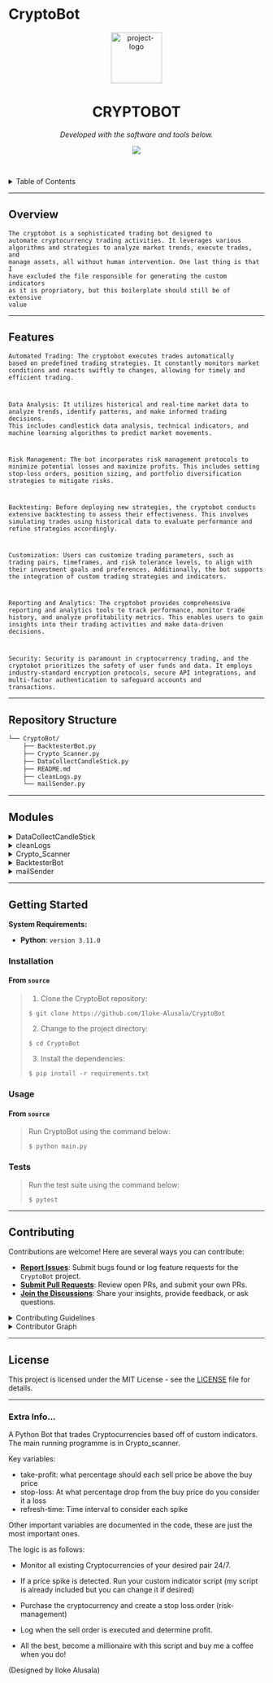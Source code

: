 # CryptoBot

<p align="center">
  <img src="https://img.icons8.com/?size=512&id=55494&format=png" width="100" alt="project-logo">
</p>
<p align="center">
    <h1 align="center">CRYPTOBOT</h1>
</p>
<p align="center">
	<!-- Shields.io badges not used with skill icons. --><p>
<p align="center">
		<em>Developed with the software and tools below.</em>
</p>
<p align="center">
	<a href="https://skillicons.dev">
		<img src="https://skillicons.dev/icons?i=md,py&theme=light">
	</a></p>

<br><!-- TABLE OF CONTENTS -->
<details>
  <summary>Table of Contents</summary><br>

- [ Overview](#-overview)
- [ Features](#-features)
- [ Repository Structure](#-repository-structure)
- [ Modules](#-modules)
- [ Getting Started](#-getting-started)
  - [ Installation](#-installation)
  - [ Usage](#-usage)
  - [ Tests](#-tests)
- [ Contributing](#-contributing)
- [ License](#-license)
</details>
<hr>

##  Overview

<code>The cryptobot is a sophisticated trading bot designed to automate cryptocurrency trading activities. It leverages various algorithms and strategies to analyze market trends, execute trades, and manage assets, all without human intervention. One last thing is that I have excluded the file responsible for generating the custom indicators as it is propriatory, but this boilerplate should still be of extensive value</code>

---

##  Features

<code>Automated Trading: The cryptobot executes trades automatically based on predefined trading strategies. It constantly monitors market conditions and reacts swiftly to changes, allowing for timely and efficient trading.

Data Analysis: It utilizes historical and real-time market data to analyze trends, identify patterns, and make informed trading decisions. This includes candlestick data analysis, technical indicators, and machine learning algorithms to predict market movements.

Risk Management: The bot incorporates risk management protocols to minimize potential losses and maximize profits. This includes setting stop-loss orders, position sizing, and portfolio diversification strategies to mitigate risks.

Backtesting: Before deploying new strategies, the cryptobot conducts extensive backtesting to assess their effectiveness. This involves simulating trades using historical data to evaluate performance and refine strategies accordingly.

Customization: Users can customize trading parameters, such as trading pairs, timeframes, and risk tolerance levels, to align with their investment goals and preferences. Additionally, the bot supports the integration of custom trading strategies and indicators.

Reporting and Analytics: The cryptobot provides comprehensive reporting and analytics tools to track performance, monitor trade history, and analyze profitability metrics. This enables users to gain insights into their trading activities and make data-driven decisions.

Security: Security is paramount in cryptocurrency trading, and the cryptobot prioritizes the safety of user funds and data. It employs industry-standard encryption protocols, secure API integrations, and multi-factor authentication to safeguard accounts and transactions.</code>

---

##  Repository Structure

```sh
└── CryptoBot/
    ├── BacktesterBot.py
    ├── Crypto_Scanner.py
    ├── DataCollectCandleStick.py
    ├── README.md
    ├── cleanLogs.py
    └── mailSender.py
```

---

##  Modules

<details closed><summary>DataCollectCandleStick</summary>

| File                                                                                                          | Summary                         |
| ---                                                                                                           | ---                             |
| [DataCollectCandleStick.py](https://github.com/Iloke-Alusala/CryptoBot/blob/master/DataCollectCandleStick.py) | The `candlestick_data.py` script in this package facilitates the retrieval of historical CandleStick data from the Binance API. It offers methods to fetch data at different granularities and store it in pandas DataFrame format. The package aims to simplify the process of collecting and storing historical market data for further analysis and visualization.

## Features

- Retrieve CandleStick data for various trading pairs and time intervals.
- Store data in pandas DataFrame format for easy manipulation and analysis.
- Support for fetching compressed and uncompressed data.
- Flexible timestamp formatting for different analysis requirements.

## Usage

To utilize this package, follow these steps:

1. Import the package: `from candlestick_data import *`
2. Initialize a Binance client using your API keys.
3. Call the desired function to fetch CandleStick data, providing the required parameters (symbol pair, time interval, start time, end time).
4. Retrieve the data as a pandas DataFrame for further processing.

</details>

<details closed><summary>cleanLogs</summary>

| File                                                                                                          | Summary                         |
| ---                                                                                                           | ---                             |
| [cleanLogs.py](https://github.com/Iloke-Alusala/CryptoBot/blob/master/cleanLogs.py)                           | <code>► INSERT-TEXT-HERE</code> |

</details>

<details closed><summary>Crypto_Scanner</summary>

| File                                                                                                          | Summary                         |
| ---                                                                                                           | ---                             |
| [Crypto_Scanner.py](https://github.com/Iloke-Alusala/CryptoBot/blob/master/Crypto_Scanner.py)                 | The provided script (`log_analysis.py`) processes a log file (`CryptoLogging(Day4).txt`) containing trading data. It identifies unique trading blocks within the log file and stores them in a set, removing duplicates. The script utilizes marker delimiters to distinguish between different types of trading blocks.

## Features

- Extraction of unique trading blocks from a log file.
- Detection of specific markers to delineate trading blocks.
- Storage of unique trading blocks in a set for further analysis.

## Usage

To use this script, follow these steps:

1. Ensure that the log file (`CryptoLogging(Day4).txt`) is located in the same directory as the script.
2. Run the script using Python.
3. The script will analyze the log file and print out the unique trading blocks found within.
</details>

<details closed><summary>BacktesterBot</summary>

| File                                                                                                          | Summary                         |
| ---                                                                                                           | ---                             |
| [BacktesterBot.py](https://github.com/Iloke-Alusala/CryptoBot/blob/master/BacktesterBot.py)                   | The `cryptobot_price_data.py` script is designed to simplify the process of collecting and managing price data for cryptocurrencies. It provides functions to fetch historical price data, split the data based on currency pairs, and align the dataframes to ensure consistency for analysis. Additionally, the script offers functionalities to save the data to CSV files for future reference.

## Features

- Fetch historical price data for cryptocurrencies using the Yahoo Finance API.
- Split the dataframes based on currency pairs for individual analysis.
- Align the dataframes to ensure consistent lengths for comparative analysis.
- Save the processed data to CSV files for easy storage and retrieval.

## Usage

To utilize this script, follow these steps:

1. Import the necessary modules and packages: `import pandas as pd`, `import yfinance as yf`, etc.
2. Call the desired functions to fetch and process the price data as needed.
3. Save the processed data to CSV files for future reference or analysis.

</details>

<details closed><summary>mailSender</summary>

| File                                                                                                          | Summary                         |
| ---                                                                                                           | ---                             |
| [mailSender.py](https://github.com/Iloke-Alusala/CryptoBot/blob/master/mailSender.py)                         | A simple Python script to send emails using Gmail SMTP server.

## Installation

No installation required.

## Usage

1. Replace `gmail_address` and `app_password` with your Gmail email address and [App Password](https://support.google.com/accounts/answer/185833) respectively.

2. Set the `to_email`, `subject`, and `message` variables in the `send_email` function call to the desired values.

3. Run the script.

</details>

---

##  Getting Started

**System Requirements:**

* **Python**: `version 3.11.0`

###  Installation

<h4>From <code>source</code></h4>

> 1. Clone the CryptoBot repository:
>
> ```console
> $ git clone https://github.com/Iloke-Alusala/CryptoBot
> ```
>
> 2. Change to the project directory:
> ```console
> $ cd CryptoBot
> ```
>
> 3. Install the dependencies:
> ```console
> $ pip install -r requirements.txt
> ```

###  Usage

<h4>From <code>source</code></h4>

> Run CryptoBot using the command below:
> ```console
> $ python main.py
> ```

###  Tests

> Run the test suite using the command below:
> ```console
> $ pytest
> ```

---

##  Contributing

Contributions are welcome! Here are several ways you can contribute:

- **[Report Issues](https://github.com/Iloke-Alusala/CryptoBot/issues)**: Submit bugs found or log feature requests for the `CryptoBot` project.
- **[Submit Pull Requests](https://github.com/Iloke-Alusala/CryptoBot/blob/main/CONTRIBUTING.md)**: Review open PRs, and submit your own PRs.
- **[Join the Discussions](https://github.com/Iloke-Alusala/CryptoBot/discussions)**: Share your insights, provide feedback, or ask questions.

<details closed>
<summary>Contributing Guidelines</summary>

1. **Fork the Repository**: Start by forking the project repository to your github account.
2. **Clone Locally**: Clone the forked repository to your local machine using a git client.
   ```sh
   git clone https://github.com/Iloke-Alusala/CryptoBot
   ```
3. **Create a New Branch**: Always work on a new branch, giving it a descriptive name.
   ```sh
   git checkout -b new-feature-x
   ```
4. **Make Your Changes**: Develop and test your changes locally.
5. **Commit Your Changes**: Commit with a clear message describing your updates.
   ```sh
   git commit -m 'Implemented new feature x.'
   ```
6. **Push to github**: Push the changes to your forked repository.
   ```sh
   git push origin new-feature-x
   ```
7. **Submit a Pull Request**: Create a PR against the original project repository. Clearly describe the changes and their motivations.
8. **Review**: Once your PR is reviewed and approved, it will be merged into the main branch. Congratulations on your contribution!
</details>

<details closed>
<summary>Contributor Graph</summary>
<br>
<p align="center">
   <a href="https://github.com{/Iloke-Alusala/CryptoBot/}graphs/contributors">
      <img src="https://contrib.rocks/image?repo=Iloke-Alusala/CryptoBot">
   </a>
</p>
</details>

---

##  License

This project is licensed under the MIT License - see the [LICENSE](LICENSE) file for details.

---

### Extra Info...

A Python Bot that trades Cryptocurrencies based off of custom indicators. 
The main running programme is in Crypto_scanner.

Key variables:
- take-profit: what percentage should each sell price be above the buy price
- stop-loss: At what percentage drop from the buy price do you consider it a loss
- refresh-time: Time interval to consider each spike

Other important variables are documented in the code, these are just the most important ones.

The logic is as follows:
- Monitor all existing Cryptocurrencies of your desired pair 24/7.
- If a price spike is detected. Run your custom indicator script (my script is already included but you can change it if desired)
- Purchase the cryptocurrency and create a stop loss order (risk-management)
- Log when the sell order is executed and determine profit.

- All the best, become a millionaire with this script and buy me a coffee when you do!

  
(Designed by Iloke Alusala)

